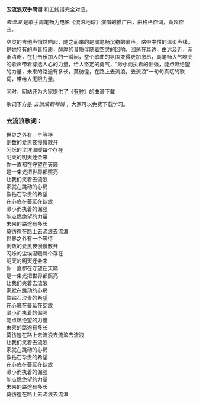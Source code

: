 

**去流浪双手简谱** 和五线谱完全对应。

_去流浪_ 是歌手周笔畅为电影《流浪地球》演唱的推广曲，由格格作词，黄超作曲。

空灵的吉他声悄然响起，随之而来的是周笔畅沉稳的歌声，略带中性的温柔声线，是她特有的声音特质，醇厚的音质伴随着空灵的回响，回荡在耳边，由远及近，渐渐清晰，在打击乐加入的一瞬间，整个歌曲的氛围变得更加激昂，周笔畅大气嘹亮的歌声带着穿透人心的力量，给人坚定的勇气，“渺小而执着的倔强，能点燃绝望的力量，未来的路途有多长，莫彷徨，在路上去流浪，去流浪”一句句真切的歌词，带给人无限力量。

同时，网站还为大家提供了《[有种](Music-10123-有种-流浪地球推广曲.html "有种")》的曲谱下载

歌词下方是 _去流浪钢琴谱_ ，大家可以免费下载学习。

### 去流浪歌词：

世界之外有一个等待  
倒数的爱黑夜慢慢散开  
闪烁的尘埃温暖每个存在  
明天的明天还会来  
你一直都在守望在天籁  
是一束光把世界都照亮  
让我们笑着去流浪  
家就在跳动的心房  
像钻石珍贵的希望  
在心底在蔓延在绽放  
渺小而执着的倔强  
能点燃绝望的力量  
未来的路途有多长  
莫彷徨在路上去流浪去流浪  
世界之外有一个等待  
倒数的爱黑夜慢慢散开  
闪烁的尘埃温暖每个存在  
明天的明天还会来  
你一直都在守望在天籁  
是一束光把世界都照亮  
让我们笑着去流浪  
家就在跳动的心房  
像钻石珍贵的希望  
在心底在蔓延在绽放  
渺小而执着的倔强  
能点燃绝望的力量  
未来的路途有多长  
莫彷徨在路上去流浪去流浪去流浪  
让我们笑着去流浪  
家就在跳动的心房  
像钻石珍贵的希望  
在心底在蔓延在绽放  
渺小而执着的倔强  
能点燃绝望的力量  
未来的路途有多长  
莫彷徨在路上去流浪去流浪

